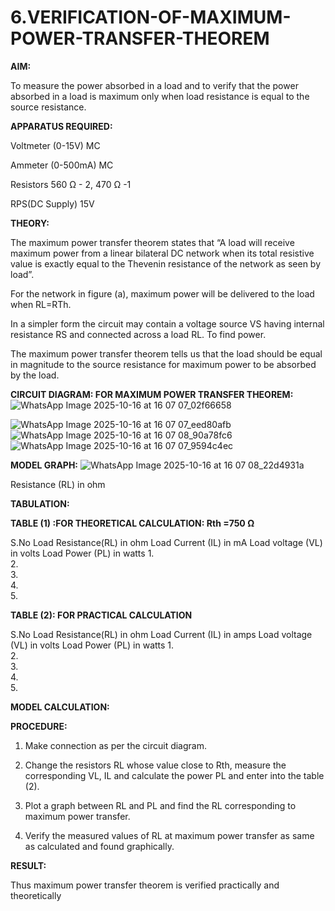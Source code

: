 # 6.VERIFICATION-OF-MAXIMUM-POWER-TRANSFER-THEOREM

**AIM:**

To measure the power absorbed in a load and to verify that the power absorbed in a load is maximum only when load resistance is equal to the source resistance.

**APPARATUS REQUIRED:**

Voltmeter (0-15V) MC

Ammeter (0-500mA) MC

Resistors 560 Ω - 2, 470 Ω -1

RPS(DC Supply)  15V	

**THEORY:**

The maximum power transfer theorem states that “A load will receive maximum power from a linear bilateral DC network when its total resistive value is exactly equal to the Thevenin resistance of the network as seen by load”.

For the network in figure (a), maximum power will be delivered to the load when RL=RTh.

In a simpler form the circuit may contain a voltage source VS having internal resistance RS and connected across a load RL. To find power.
 
The maximum power transfer theorem tells us that the load should be equal in magnitude to the source resistance for maximum power to be absorbed by the load.

**CIRCUIT DIAGRAM: FOR MAXIMUM POWER TRANSFER THEOREM:**
![WhatsApp Image 2025-10-16 at 16 07 07_02f66658](https://github.com/user-attachments/assets/88448f83-033f-4aa0-9454-0cc86844adc8)

![WhatsApp Image 2025-10-16 at 16 07 07_eed80afb](https://github.com/user-attachments/assets/e9b2db0a-8211-40a4-9181-c8046e1f10dd)
![WhatsApp Image 2025-10-16 at 16 07 08_90a78fc6](https://github.com/user-attachments/assets/71ba3220-f00f-4e73-83c1-fcb4e9c8d0cb)
![WhatsApp Image 2025-10-16 at 16 07 07_9594c4ec](https://github.com/user-attachments/assets/3e82e64b-23f8-42b4-a407-bc786690ac5f)


**MODEL GRAPH:**
![WhatsApp Image 2025-10-16 at 16 07 08_22d4931a](https://github.com/user-attachments/assets/00a4ac8e-c554-4e58-b51b-14b20e20a24d)


Resistance (RL) in ohm

**TABULATION:**
 
**TABLE (1) :FOR THEORETICAL CALCULATION: Rth =750 Ω**

S.No	Load
Resistance(RL) in ohm	Load
Current (IL) in mA	Load
voltage (VL) in volts	Load Power (PL) in watts
1.				
2.				
3.				
4.				
5.				


**TABLE (2): FOR PRACTICAL CALCULATION**

S.No	Load
Resistance(RL) in ohm	Load
Current (IL) in amps	Load
voltage (VL) in volts	Load Power (PL) in watts
1.				
2.				
3.				
4.				
5.				


**MODEL CALCULATION:**

**PROCEDURE:**

1.	Make connection as per the circuit diagram.

2.	Change the resistors RL whose value close to Rth, measure the corresponding VL, IL and calculate the power PL and enter into the table (2).

3.	Plot a graph between RL and PL and find the RL corresponding to maximum power transfer.

4.	Verify the measured values of RL at maximum power transfer as same as calculated and found graphically.

**RESULT:**

Thus maximum power transfer theorem is verified practically and theoretically


